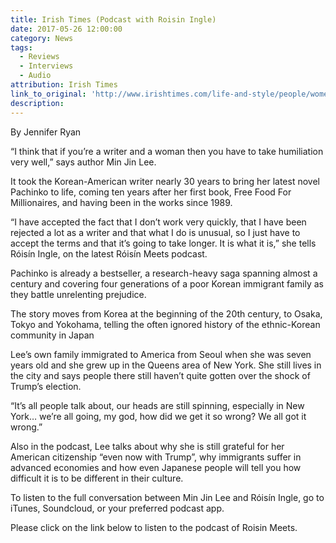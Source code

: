 ```yaml
---
title: Irish Times (Podcast with Roisin Ingle)
date: 2017-05-26 12:00:00
category: News
tags:
  - Reviews
  - Interviews
  - Audio
attribution: Irish Times
link_to_original: 'http://www.irishtimes.com/life-and-style/people/women-writers-have-to-take-humiliation-very-well-1.3097348'
description:
---
```



By Jennifer Ryan

“I think that if you’re a writer and a woman then you have to take humiliation very well,” says author Min Jin Lee.&nbsp;

It took the Korean-American writer nearly 30 years to bring her latest novel Pachinko to life, coming ten years after her first book, Free Food For Millionaires, and having been in the works since 1989.

“I have accepted the fact that I don’t work very quickly, that I have been rejected a lot as a writer and that what I do is unusual, so I just have to accept the terms and that it’s going to take longer. It is what it is,” she tells R&oacute;is&iacute;n Ingle, on the latest R&oacute;is&iacute;n Meets podcast.

Pachinko is already a bestseller, a research-heavy saga spanning almost a century and covering four generations of a poor Korean immigrant family as they battle unrelenting prejudice.

The story moves from Korea at the beginning of the 20th century, to Osaka, Tokyo and Yokohama, telling the often ignored history of the ethnic-Korean community in Japan

Lee’s own family immigrated to America from Seoul when she was seven years old and she grew up in the Queens area of New York. She still lives in the city and says people there still haven’t quite gotten over the shock of Trump’s election.

“It’s all people talk about, our heads are still spinning, especially in New York… we’re all going, my god, how did we get it so wrong? We all got it wrong.”

Also in the podcast, Lee talks about why she is still grateful for her American citizenship “even now with Trump”, why immigrants suffer in advanced economies and how even Japanese people will tell you how difficult it is to be different in their culture.

To listen to the full conversation between Min Jin Lee and R&oacute;is&iacute;n Ingle, go to iTunes, Soundcloud, or your preferred podcast app.

Please click on the link below to listen to the podcast of Roisin Meets.